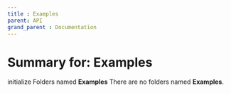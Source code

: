 ```yaml
---
title : Examples
parent: API
grand_parent : Documentation
---
```

# Summary for: **Examples**

initialize
Folders named **Examples**
There are no folders named **Examples**.
